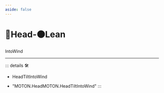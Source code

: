```yaml
---
aside: false
---
```

# 🔷<soma>Head</soma>-🟠<motor>Lean</motor>

IntoWind

---

<!-- =================================================== -->
<!-- =================================================== -->
<!-- =================================================== -->
<!-- =================================================== -->
<!-- =================================================== -->
::: details 🛠

- HeadTiltIntoWind

- "MOTON.HeadMOTON.HeadTiltIntoWind"
:::
